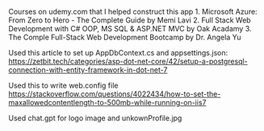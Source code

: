 Courses on udemy.com that I helped construct this app
	1. Microsoft Azure: From Zero to Hero - The Complete Guide by Memi Lavi
	2. Full Stack Web Development with C# OOP, MS SQL & ASP.NET MVC by Oak Acadamy 
	3. The Comple Full-Stack Web Development Bootcamp by Dr. Angela Yu

Used this article to set up AppDbContext.cs and appsettings.json: https://zetbit.tech/categories/asp-dot-net-core/42/setup-a-postgresql-connection-with-entity-framework-in-dot-net-7


Used this to write web.config file https://stackoverflow.com/questions/4022434/how-to-set-the-maxallowedcontentlength-to-500mb-while-running-on-iis7

Used chat.gpt for logo image and unkownProfile.jpg